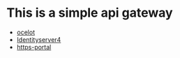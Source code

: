 # This is a simple api gateway 
<ul>
  <li><a href="https://ocelot.readthedocs.io">ocelot</a> </li>
  <li><a href="https://identityserver4.readthedocs.io">Identityserver4</a</li>
<li><a href="https://github.com/SteveLTN/https-portal">https-portal</a></li>
  </ul>
